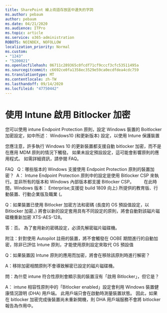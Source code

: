 ```yaml
---
title: SharePoint 線上術語存放區中遺失的字詞
ms.author: pebaum
author: pebaum
ms.date: 04/21/2020
ms.audience: ITPro
ms.topic: article
ms.service: o365-administration
ROBOTS: NOINDEX, NOFOLLOW
localization_priority: Normal
ms.custom:
- "1243"
- "5200021"
ms.openlocfilehash: 06711c289365c0fcdf71cf9cccf3cfc53511495a
ms.sourcegitcommit: c6692ce0fa1358ec3529e59ca0ecdfdea4cdc759
ms.translationtype: MT
ms.contentlocale: zh-TW
ms.lasthandoff: 09/14/2020
ms.locfileid: "47750442"
---
```

# <a name="enabling-bitlocker-encryption-with-intune"></a>使用 Intune 啟用 Bitlocker 加密

您可以使用 intune Endpoint Protection 原則，設定 Windows 裝置的 Boitlocker 加密設定，如中所述： Windows10 (和更新版本) 設定，以使用 Intune 保護裝置

您應注意，許多執行 Windows 10 的更新裝置都支援自動 bitlocker 加密，而不是在應用 MDM 原則的情況下觸發。 如果未設定預設設定，這可能會影響原則的應用程式。 如需詳細資訊，請參閱 FAQ。


FAQ   Q：哪些版本的 Windows 支援使用 Endpoint Protection 原則的裝置加密？
 A： Intune Endpoint Protection 原則中的設定是使用 Bitlocker CSP 來執行。並非所有的版本和 Windows 內部版本都支援 Bitlocker CSP。 
      在此時間，Windows 版本： Enterprise;支援從 build 1809 向上) 所提供的教育版、行動裝置、行動企業版及職業 (。




Q：如果裝置已使用 Bitlocker 加密方法和密碼 (長度的 OS 預設值設定，以 Bitlocker 加密，) 將會以新的設定套用具有不同設定的原則，將會自動對該磁片磁碟機重新加密 XTS-AES-128。

答：否。 為了套用新的密碼設定，必須先解密磁片磁碟機。

附注：針對使用 Autopilot 註冊的裝置，將不會觸發在 OOBE 期間進行的自動加密，除非已評估 Intune 原則，才能使用原則設定來取代 OS 預設值




Q：如果裝置因 Intune 原則的應用而加密，將會在移除該原則時進行解密？

A：移除加密相關原則不會導致解密已設定的磁片磁碟機。




問：為什麼 intune 符合性原則會顯示我的裝置沒有「啟用 Bitlocker」，但它是？

A： intune 相容性原則中的「Bitlocker enabled」設定會利用 Windows 裝置健康情況證明 (DHA) 用戶端。 此用戶端只會在啟動時測量裝置狀態。 因此，如果在 bitlocker 加密完成後裝置尚未重新開機，則 DHA 用戶端服務不會將 bitlocker 報告為作用中。